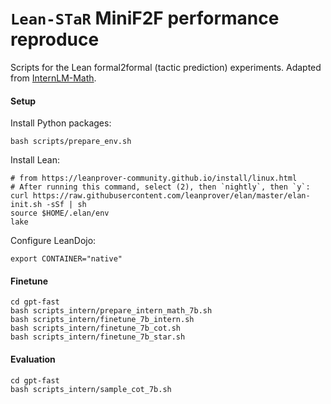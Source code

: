# `Lean-STaR` MiniF2F performance reproduce 

Scripts for the Lean formal2formal (tactic prediction) experiments. Adapted from
[InternLM-Math](https://github.com/wellecks/llemma_formal2formal).


#### Setup
Install Python packages:
```
bash scripts/prepare_env.sh
```

Install Lean:
```
# from https://leanprover-community.github.io/install/linux.html
# After running this command, select (2), then `nightly`, then `y`:
curl https://raw.githubusercontent.com/leanprover/elan/master/elan-init.sh -sSf | sh
source $HOME/.elan/env
lake
```

Configure LeanDojo:
```
export CONTAINER="native"
```

#### Finetune
```
cd gpt-fast
bash scripts_intern/prepare_intern_math_7b.sh
bash scripts_intern/finetune_7b_intern.sh
bash scripts_intern/finetune_7b_cot.sh
bash scripts_intern/finetune_7b_star.sh
```

#### Evaluation
```
cd gpt-fast
bash scripts_intern/sample_cot_7b.sh
```
